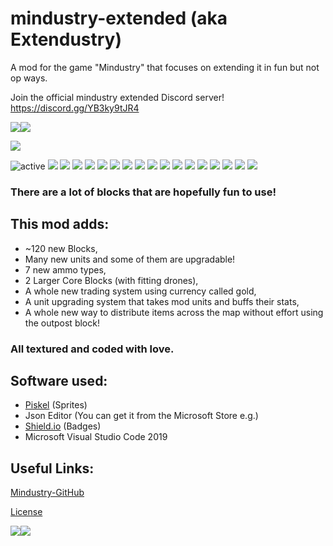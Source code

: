 
# mindustry-extended (aka Extendustry)
A mod for the game "Mindustry" that focuses on extending it in fun but not op ways.

Join the official mindustry extended Discord server! 
https://discord.gg/YB3ky9tJR4

<img src="https://github.com/Fresh791/mindustry-extended/blob/main/github/deco.JPG"><img src="https://github.com/Fresh791/mindustry-extended/blob/main/github/deco.JPG">
   
   
   <img src="https://github.com/Fresh791/mindustry-extended/blob/main/sprites-override/ui/logo.png">

<img src="https://img.shields.io/badge/active-true%20-true.svg" alt="active"> <img src="https://img.shields.io/github/last-commit/Fresh791/mindustry-extended"> <img src="https://img.shields.io/github/issues/Fresh791/mindustry-extended"> <img src="https://img.shields.io/github/languages/code-size/Fresh791/mindustry-extended"> <img src="https://img.shields.io/discord/815981543624933396"> <img src="https://img.shields.io/github/directory-file-count/Fresh791/mindustry-extended/content/blocks/turrets?label=Turrets"> <img src="https://img.shields.io/github/directory-file-count/Fresh791/mindustry-extended/content/blocks/distribution?label=Conveyors%2FDistribution"> <img src="https://img.shields.io/github/directory-file-count/Fresh791/mindustry-extended/content/blocks/drills?label=Drills"> <img src="https://img.shields.io/github/directory-file-count/Fresh791/mindustry-extended/content/blocks/effect?label=Effect"> <img src="https://img.shields.io/github/directory-file-count/Fresh791/mindustry-extended/content/blocks/liquids?label=Liquids"> <img src="https://img.shields.io/github/directory-file-count/Fresh791/mindustry-extended/content/blocks/power?label=Power"> <img src="https://img.shields.io/github/directory-file-count/Fresh791/mindustry-extended/content/blocks/production?label=Production"> <img src="https://img.shields.io/github/directory-file-count/Fresh791/mindustry-extended/content/blocks/units?label=Unit%20Blocks"> <img src="https://img.shields.io/github/directory-file-count/Fresh791/mindustry-extended/content/blocks/walls?label=Walls"> <img src="https://img.shields.io/github/directory-file-count/Fresh791/mindustry-extended/content/items?label=Items"> <img src="https://img.shields.io/github/directory-file-count/Fresh791/mindustry-extended/content/liquids?label=Liquids"> <img src="https://img.shields.io/github/directory-file-count/Fresh791/mindustry-extended/content/units?label=Units"> <img src="https://img.shields.io/github/directory-file-count/Fresh791/mindustry-extended/content/zones?label=Zones">


### There are a lot of blocks that are hopefully fun to use!

## This mod adds:
 - ~120 new Blocks, 
 - Many new units and some of them are upgradable!
 - 7 new ammo types,
 - 2 Larger Core Blocks (with fitting drones),
 - A whole new trading system using currency called gold,
 - A unit upgrading system that takes mod units and buffs their stats,
 - A whole new way to distribute items across the map without effort using the outpost block!

### All textured and coded with love.


## Software used:

 - [Piskel](https://www.piskelapp.com/) (Sprites) 
 - Json Editor (You can get it from the Microsoft Store e.g.)
 - [Shield.io](https://shields.io) (Badges)
 - Microsoft Visual Studio Code 2019

## Useful Links:

[Mindustry-GitHub](https://github.com/Anuken/Mindustry)

[License](https://github.com/Fresh791/mindustry-extended/blob/main/LICENSE)

<img src="https://github.com/Fresh791/mindustry-extended/blob/main/github/deco.JPG"><img src="https://github.com/Fresh791/mindustry-extended/blob/main/github/deco.JPG">
